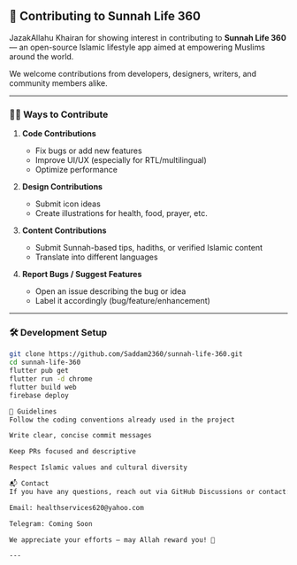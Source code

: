 ## 🤝 Contributing to Sunnah Life 360

JazakAllahu Khairan for showing interest in contributing to **Sunnah Life 360** — an open-source Islamic lifestyle app aimed at empowering Muslims around the world.

We welcome contributions from developers, designers, writers, and community members alike.

---

### 🧑‍💻 Ways to Contribute

1. **Code Contributions**

   - Fix bugs or add new features  
   - Improve UI/UX (especially for RTL/multilingual)  
   - Optimize performance  

2. **Design Contributions**

   - Submit icon ideas  
   - Create illustrations for health, food, prayer, etc.  

3. **Content Contributions**

   - Submit Sunnah-based tips, hadiths, or verified Islamic content  
   - Translate into different languages  

4. **Report Bugs / Suggest Features**

   - Open an issue describing the bug or idea  
   - Label it accordingly (bug/feature/enhancement)  

---

### 🛠️ Development Setup

```bash
git clone https://github.com/Saddam2360/sunnah-life-360.git
cd sunnah-life-360
flutter pub get
flutter run -d chrome
flutter build web
firebase deploy

🧾 Guidelines
Follow the coding conventions already used in the project

Write clear, concise commit messages

Keep PRs focused and descriptive

Respect Islamic values and cultural diversity

📬 Contact
If you have any questions, reach out via GitHub Discussions or contact:

Email: healthservices620@yahoo.com

Telegram: Coming Soon

We appreciate your efforts — may Allah reward you! 🌙

---
